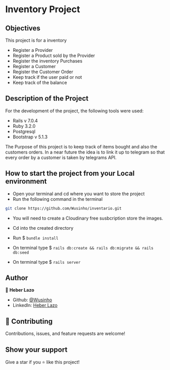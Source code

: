 # Inventory Project

## Objectives

This project is for a inventory

- Register a Provider
- Register a Product sold by the Provider
- Register the inventory Purchases
- Register a Customer
- Register the Customer Order
- Keep track if the user paid or not
- Keep track of the balance

## Description of the Project

For the development of the project, the following tools were used:

- Rails v 7.0.4
- Ruby 3.2.0
- Postgresql
- Bootstrap v 5.1.3

The Purpose of this project is to keep track of items bought and also the customers orders. In a near future
the idea is to link it up to telegram so that every order by a customer is taken by telegrams API.

## How to start the project from your Local environment

- Open your terminal and cd where you want to store the project
- Run the following command in the terminal
```bash
git clone https://github.com/Wusinho/inventario.git
```
- You will need to create a Cloudinary free susbcription store the images.

- Cd into the created directory
- Run $ `bundle install`
- On terminal type $ `rails db:create && rails db:migrate && rails db:seed`
- On terminal type $ `rails server`

## Author

👤 **Heber Lazo**

- Github: [@Wusinho](https://github.com/Wusinho)
- LinkedIn: [Heber Lazo](https://www.linkedin.com/in/heber-lazo-benza-523266133/)

## 🤝 Contributing

Contributions, issues, and feature requests are welcome!

## Show your support

Give a star if you :star: like this project!


